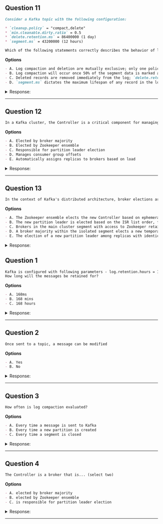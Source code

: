 ## Question 11

```markdown
Consider a Kafka topic with the following configuration:

* `cleanup.policy` = "compact,delete"
* `min.cleanable.dirty.ratio` = 0.5
* `delete.retention.ms` = 86400000 (1 day)
* `segment.ms` = 43200000 (12 hours)

Which of the following statements correctly describes the behavior of log compaction and deletion for this topic?

```

**Options**

```markdown
- A. Log compaction and deletion are mutually exclusive; only one policy can be active at any time.
- B. Log compaction will occur once 50% of the segment data is marked as dirty, and logs older than 1 day will be deleted.
- C. Deleted records are removed immediately from the log; `delete.retention.ms` specifies the retention time for all records.
- D. `segment.ms` dictates the maximum lifespan of any record in the log, after which it is eligible for compaction or deletion.
```

<details><summary>Response:</summary>

**Answer:** B

**Explanation:**

```markdown
Kafka supports both compaction and deletion on a topic when `cleanup.policy = compact,delete`.

- Compaction triggers once 50% of a segment is dirty (`min.cleanable.dirty.ratio = 0.5`).
- `delete.retention.ms` specifies how long tombstones (delete markers) are retained (1 day here).
- `segment.ms` controls segment roll frequency, not record retention duration.

- A. Incorrect — compaction and deletion can co-exist.
- B. Correct — reflects actual behavior.
- C. Incorrect — deleted records (tombstones) are kept for retention time.
- D. Incorrect — segment.ms rolls segments, doesn't control retention directly.
```

</details>

---

## Question 12

```markdown
In a Kafka cluster, the Controller is a critical component for managing cluster state. Which of the following statements accurately describe the role and election of the Controller? (Select two)

```

**Options**

```markdown
- A. Elected by broker majority
- B. Elected by Zookeeper ensemble
- C. Responsible for partition leader election
- D. Manages consumer group offsets
- E. Automatically assigns replicas to brokers based on load
```

<details><summary>Response:</summary>

**Answer:** B and C

**Explanation:**

```markdown
- B. Correct — the Controller is elected by the Zookeeper ensemble using ephemeral znodes.
- C. Correct — the Controller manages partition leader election, especially after failures.
- A. Incorrect — election is not by broker majority.
- D. Incorrect — consumer offset management is handled by Kafka brokers and stored in `__consumer_offsets`.
- E. Incorrect — replica assignment is done at topic creation or manually, not automatically by Controller.

Note: Newer KRaft mode changes this, but Zookeeper is still common.
```

</details>

---

## Question 13

```markdown
In the context of Kafka's distributed architecture, broker elections are vital for cluster health and stability. Consider the following advanced scenarios where Kafka's internal mechanisms must decide on leadership roles:

```

**Options**

```markdown
- A. The Zookeeper ensemble elects the new Controller based on ephemeral node creation sequence.
- B. The new partition leader is elected based on the ISR list order, favoring replicas with the most recent updates.
- C. Brokers in the main cluster segment with access to Zookeeper retain their roles, while isolated brokers step down until connectivity is restored.
- D. A broker majority within the isolated segment elects a new temporary Controller until the network partition is resolved.
- E. The election of a new partition leader among replicas with identical network latency is determined by a random selection process.
```

<details><summary>Response:</summary>

**Answer:** A, B, and C

**Explanation:**

```markdown
- A. Correct — Zookeeper elects Controller via ephemeral nodes based on creation sequence.
- B. Correct — partition leader election uses the ISR list to pick the most recent replica.
- C. Correct — brokers without Zookeeper connection lose leadership roles.
- D. Incorrect — Kafka does not elect Controllers within isolated network segments.
- E. Incorrect — leader election is deterministic, not random.
```

</details>

## Question 1

```markdown
Kafka is configured with following parameters - log.retention.hours = 168 log.retention.minutes = 168 log.retention.ms = 168  
How long will the messages be retained for?
```

**Options**

```markdown
- A. 168ms
- B. 168 mins
- C. 168 hours
```

<details><summary>Response:</summary>

**Answer:** C

**Explanation:**

```markdown
If more than one similar config is specified, the smaller unit size will take precedence.  
Here all three are set to 168, but Kafka will use the largest unit value that makes sense for retention, which is hours in this case.

- A. Incorrect — milliseconds is the smallest unit but 168 ms is very short retention.
- B. Incorrect — minutes would be shorter retention.
- C. Correct — messages will be retained for 168 hours.
```

</details>

---

## Question 2

```markdown
Once sent to a topic, a message can be modified
```

**Options**

```markdown
- A. Yes
- B. No
```

<details><summary>Response:</summary>

**Answer:** B

**Explanation:**

```markdown
Kafka logs are append-only and the data is immutable. Once a message is written to a topic partition, it cannot be modified.

- A. Incorrect — messages are immutable.
- B. Correct — messages cannot be modified.
```

</details>

---

## Question 3

```markdown
How often is log compaction evaluated?
```

**Options**

```markdown
- A. Every time a message is sent to Kafka
- B. Every time a new partition is created
- C. Every time a segment is closed
```

<details><summary>Response:</summary>

**Answer:** C

**Explanation:**

```markdown
Log compaction is evaluated every time a segment is closed. It will be triggered if enough data is "dirty" based on the dirty ratio configuration.

- A. Incorrect — compaction is not evaluated on every message.
- B. Incorrect — partition creation does not trigger compaction.
- C. Correct — compaction is evaluated on segment close.
```

</details>

---

## Question 4

```markdown
The Controller is a broker that is... (select two)
```

**Options**

```markdown
- A. elected by broker majority
- B. elected by Zookeeper ensemble
- C. is responsible for partition leader election
```

<details><summary>Response:</summary>

**Answer:** B, C

**Explanation:**

```markdown
The Controller broker is elected by the Zookeeper ensemble and is responsible for partition leader election. Only one broker acts as Controller at a time.

- A. Incorrect — not elected by broker majority.
- B. Correct — elected by Zookeeper ensemble.
- C. Correct — responsible for partition leader election.
```

</details>

---
